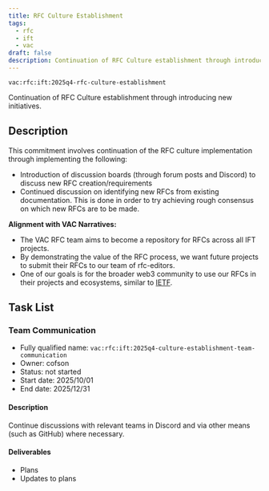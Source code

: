 ```yaml
---
title: RFC Culture Establishment
tags:
  - rfc
  - ift
  - vac
draft: false
description: Continuation of RFC Culture establishment through introducing new initiatives.
---
```


`vac:rfc:ift:2025q4-rfc-culture-establishment`

Continuation of RFC Culture establishment
through introducing new initiatives.

## Description

This commitment involves continuation
of the RFC culture implementation
through implementing the following:
- Introduction of discussion boards
(through forum posts and Discord)
to discuss new RFC creation/requirements
- Continued discussion on identifying new RFCs
from existing documentation.
This is done in order to try achieving rough consensus
on which new RFCs are to be made.

**Alignment with VAC Narratives:**

- The VAC RFC team aims
to become a repository for RFCs across all IFT projects.
- By demonstrating the value of the RFC process, we want future projects
to submit their RFCs to our team of rfc-editors.
- One of our goals is for the broader web3 community
to use our RFCs in their projects and ecosystems,
similar to [IETF](https://www.ietf.org/).

## Task List


### Team Communication

- Fully qualified name: `vac:rfc:ift:2025q4-culture-establishment-team-communication`
- Owner: cofson
- Status: not started
- Start date: 2025/10/01
- End date: 2025/12/31

#### Description

Continue discussions with relevant teams in Discord
and via other means (such as GitHub) where necessary.

#### Deliverables

- Plans
- Updates to plans


